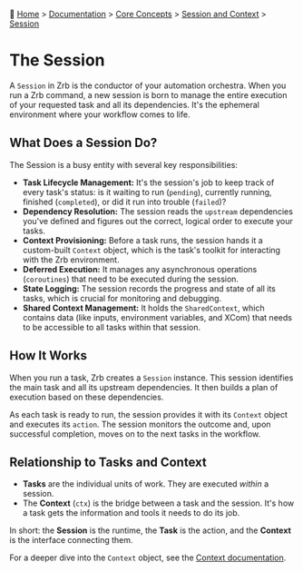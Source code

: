 🔖 [Home](../../../README.md) > [Documentation](../../README.md) > [Core Concepts](../README.md) > [Session and Context](./README.md) > [Session](./session.md)

# The Session

A `Session` in Zrb is the conductor of your automation orchestra. When you run a Zrb command, a new session is born to manage the entire execution of your requested task and all its dependencies. It's the ephemeral environment where your workflow comes to life.

## What Does a Session Do?

The Session is a busy entity with several key responsibilities:

*   **Task Lifecycle Management:** It's the session's job to keep track of every task's status: is it waiting to run (`pending`), currently running, finished (`completed`), or did it run into trouble (`failed`)?
*   **Dependency Resolution:** The session reads the `upstream` dependencies you've defined and figures out the correct, logical order to execute your tasks.
*   **Context Provisioning:** Before a task runs, the session hands it a custom-built `Context` object, which is the task's toolkit for interacting with the Zrb environment.
*   **Deferred Execution:** It manages any asynchronous operations (`coroutines`) that need to be executed during the session.
*   **State Logging:** The session records the progress and state of all its tasks, which is crucial for monitoring and debugging.
*   **Shared Context Management:** It holds the `SharedContext`, which contains data (like inputs, environment variables, and XCom) that needs to be accessible to all tasks within that session.

## How It Works

When you run a task, Zrb creates a `Session` instance. This session identifies the main task and all its upstream dependencies. It then builds a plan of execution based on these dependencies.

As each task is ready to run, the session provides it with its `Context` object and executes its `action`. The session monitors the outcome and, upon successful completion, moves on to the next tasks in the workflow.

## Relationship to Tasks and Context

*   **Tasks** are the individual units of work. They are executed *within* a session.
*   The **Context** (`ctx`) is the bridge between a task and the session. It's how a task gets the information and tools it needs to do its job.

In short: the **Session** is the runtime, the **Task** is the action, and the **Context** is the interface connecting them.

For a deeper dive into the `Context` object, see the [Context documentation](./context.md).